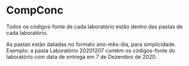 # CompConc

Todos os códigos-fonte de cada laboratório estão dentro das pastas de cada laboratório.

As pastas estão datadas no formato ano-mês-dia, para simplicidade.
Exemplo: a pasta Laboratório 20201207 contém os códigos-fonte do laboratório com data de entrega em 7 de Dezembro de 2020.
